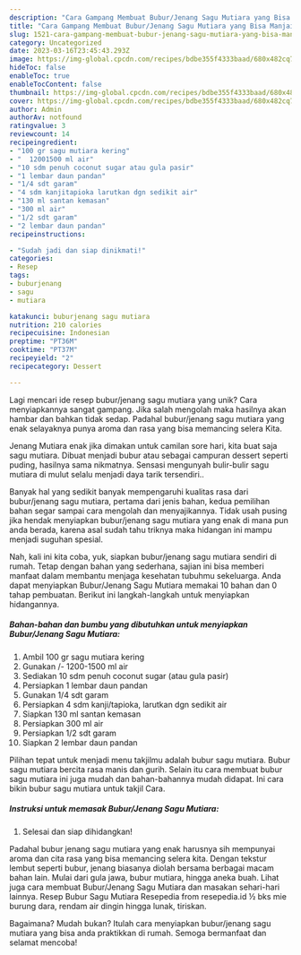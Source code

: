 ```yaml
---
description: "Cara Gampang Membuat Bubur/Jenang Sagu Mutiara yang Bisa Manjain Lidah"
title: "Cara Gampang Membuat Bubur/Jenang Sagu Mutiara yang Bisa Manjain Lidah"
slug: 1521-cara-gampang-membuat-bubur-jenang-sagu-mutiara-yang-bisa-manjain-lidah
category: Uncategorized
date: 2023-03-16T23:45:43.293Z
image: https://img-global.cpcdn.com/recipes/bdbe355f4333baad/680x482cq70/buburjenang-sagu-mutiara-foto-resep-utama.jpg
hideToc: false
enableToc: true
enableTocContent: false
thumbnail: https://img-global.cpcdn.com/recipes/bdbe355f4333baad/680x482cq70/buburjenang-sagu-mutiara-foto-resep-utama.jpg
cover: https://img-global.cpcdn.com/recipes/bdbe355f4333baad/680x482cq70/buburjenang-sagu-mutiara-foto-resep-utama.jpg
author: Admin
authorAv: notfound
ratingvalue: 3
reviewcount: 14
recipeingredient:
- "100 gr sagu mutiara kering"
- "  12001500 ml air"
- "10 sdm penuh coconut sugar atau gula pasir"
- "1 lembar daun pandan"
- "1/4 sdt garam"
- "4 sdm kanjitapioka larutkan dgn sedikit air"
- "130 ml santan kemasan"
- "300 ml air"
- "1/2 sdt garam"
- "2 lembar daun pandan"
recipeinstructions:

- "Sudah jadi dan siap dinikmati!"
categories:
- Resep
tags:
- buburjenang
- sagu
- mutiara

katakunci: buburjenang sagu mutiara 
nutrition: 210 calories
recipecuisine: Indonesian
preptime: "PT36M"
cooktime: "PT37M"
recipeyield: "2"
recipecategory: Dessert

---
```





Lagi mencari ide resep bubur/jenang sagu mutiara yang unik? Cara menyiapkannya sangat gampang. Jika salah mengolah maka hasilnya akan hambar dan bahkan tidak sedap. Padahal bubur/jenang sagu mutiara yang enak selayaknya punya aroma dan rasa yang bisa memancing selera Kita.





Jenang Mutiara enak jika dimakan untuk camilan sore hari, kita buat saja sagu mutiara. Dibuat menjadi bubur atau sebagai campuran dessert seperti puding, hasilnya sama nikmatnya. Sensasi mengunyah bulir-bulir sagu mutiara di mulut selalu menjadi daya tarik tersendiri..

Banyak hal yang sedikit banyak mempengaruhi kualitas rasa dari bubur/jenang sagu mutiara, pertama dari jenis bahan, kedua pemilihan bahan segar sampai cara mengolah dan menyajikannya. Tidak usah pusing jika hendak menyiapkan bubur/jenang sagu mutiara yang enak di mana pun anda berada, karena asal sudah tahu triknya maka hidangan ini mampu menjadi suguhan spesial.






Nah, kali ini kita coba, yuk, siapkan bubur/jenang sagu mutiara sendiri di rumah. Tetap dengan bahan yang sederhana, sajian ini bisa memberi manfaat dalam membantu menjaga kesehatan tubuhmu sekeluarga. Anda dapat menyiapkan Bubur/Jenang Sagu Mutiara memakai 10 bahan dan 0 tahap pembuatan. Berikut ini langkah-langkah untuk menyiapkan hidangannya.

<!--inarticleads1-->

##### Bahan-bahan dan bumbu yang dibutuhkan untuk menyiapkan Bubur/Jenang Sagu Mutiara:

1. Ambil 100 gr sagu mutiara kering
1. Gunakan  /- 1200-1500 ml air
1. Sediakan 10 sdm penuh coconut sugar (atau gula pasir)
1. Persiapkan 1 lembar daun pandan
1. Gunakan 1/4 sdt garam
1. Persiapkan 4 sdm kanji/tapioka, larutkan dgn sedikit air
1. Siapkan 130 ml santan kemasan
1. Persiapkan 300 ml air
1. Persiapkan 1/2 sdt garam
1. Siapkan 2 lembar daun pandan


Pilihan tepat untuk menjadi menu takjilmu adalah bubur sagu mutiara. Bubur sagu mutiara bercita rasa manis dan gurih. Selain itu cara membuat bubur sagu mutiara ini juga mudah dan bahan-bahannya mudah didapat. Ini cara bikin bubur sagu mutiara untuk takjil Cara. 

<!--inarticleads2-->

##### Instruksi untuk memasak Bubur/Jenang Sagu Mutiara:


1. Selesai dan siap dihidangkan!

Padahal bubur jenang sagu mutiara yang enak harusnya sih mempunyai aroma dan cita rasa yang bisa memancing selera kita. Dengan tekstur lembut seperti bubur, jenang biasanya diolah bersama berbagai macam bahan lain. Mulai dari gula jawa, bubur mutiara, hingga aneka buah. Lihat juga cara membuat Bubur/Jenang Sagu Mutiara dan masakan sehari-hari lainnya. Resep Bubur Sagu Mutiara Resepedia from resepedia.id ½ bks mie burung dara, rendam air dingin hingga lunak, tiriskan. 

Bagaimana? Mudah bukan? Itulah cara menyiapkan bubur/jenang sagu mutiara yang bisa anda praktikkan di rumah. Semoga bermanfaat dan selamat mencoba!
